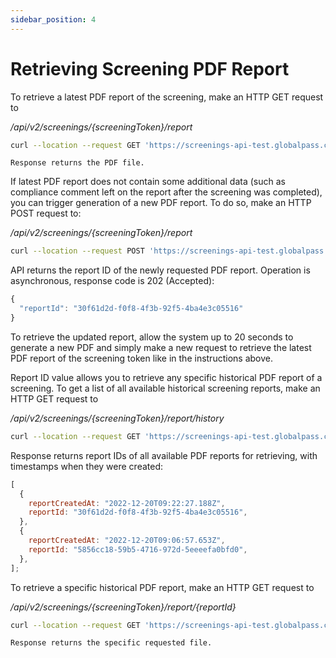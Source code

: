 ```yaml
---
sidebar_position: 4
---
```


# Retrieving Screening PDF Report

To retrieve a latest PDF report of the screening, make an HTTP GET request to

_/api/v2/screenings/{screeningToken}/report_

```bash title="Example request"
curl --location --request GET 'https://screenings-api-test.globalpass.ch/api/v2/screenings/1i0404b1-0fe9-4i9a-805c-f41e78de1d0e/report' --header 'Authorization: Bearer {your_access_token}'
```

```text title="Example response"
Response returns the PDF file.
```

If latest PDF report does not contain some additional data (such as compliance comment left on the report after the screening was completed), you can trigger generation of a new PDF report. To do so, make an HTTP POST request to:

_/api/v2/screenings/{screeningToken}/report_

```bash title="Example request"
curl --location --request POST 'https://screenings-api-test.globalpass.ch/api/v2/screenings/1i0404b1-0fe9-4i9a-805c-f41e78de1d0e/report' --header 'Authorization: Bearer {your_access_token}'
```

API returns the report ID of the newly requested PDF report.
Operation is asynchronous, response code is 202 (Accepted):

```js title="Example response"
{
  "reportId": "30f61d2d-f0f8-4f3b-92f5-4ba4e3c05516"
}
```

To retrieve the updated report, allow the system up to 20 seconds to generate a new PDF and simply make a new request to retrieve the latest PDF report of the screening token like in the instructions above.

Report ID value allows you to retrieve any specific historical PDF report of a screening. To get a list of all available historical screening reports, make an HTTP GET request to

_/api/v2/screenings/{screeningToken}/report/history_

```bash title="Example request"
curl --location --request GET 'https://screenings-api-test.globalpass.ch/api/v2/screenings/1i0404b1-0fe9-4i9a-805c-f41e78de1d0e/report/history' --header 'Authorization: Bearer {your_access_token}'
```

Response returns report IDs of all available PDF reports for retrieving, with timestamps when they were created:

```js title="Example response"
[
  {
    reportCreatedAt: "2022-12-20T09:22:27.188Z",
    reportId: "30f61d2d-f0f8-4f3b-92f5-4ba4e3c05516",
  },
  {
    reportCreatedAt: "2022-12-20T09:06:57.653Z",
    reportId: "5856cc18-59b5-4716-972d-5eeeefa0bfd0",
  },
];
```

To retrieve a specific historical PDF report, make an HTTP GET request to

_/api/v2/screenings/{screeningToken}/report/{reportId}_

```bash title="Example request"
curl --location --request GET 'https://screenings-api-test.globalpass.ch/api/v2/screenings/1i0404b1-0fe9-4i9a-805c-f41e78de1d0e/report/5856cc18-59b5-4716-972d-5eeeefa0bfd0' --header 'Authorization: Bearer {your_access_token}'
```

```text title="Example response"
Response returns the specific requested file.
```
